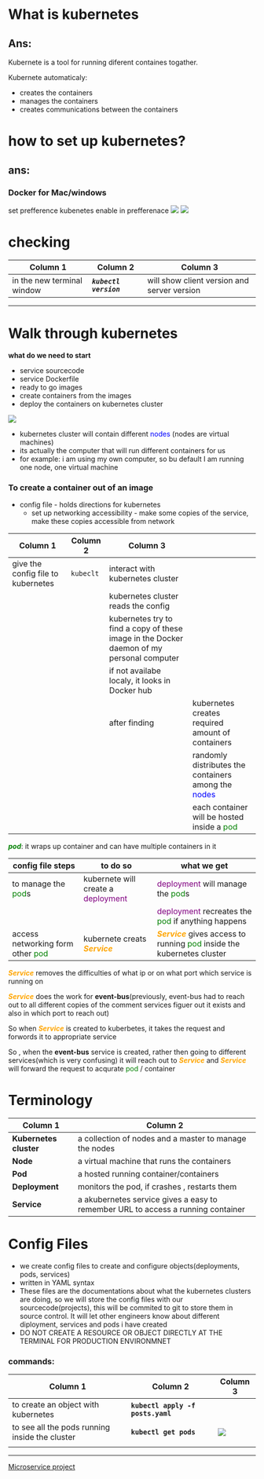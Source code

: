 # What is kubernetes

## Ans:

Kubernete is a tool for running diferent containes togather.

Kubernete automaticaly:

- creates the containers
- manages the containers
- creates communications between the containers

# how to set up kubernetes?

## ans:

### Docker for Mac/windows

set prefference kubenetes enable in prefferenace
![](https://i.imgur.com/HBsdFSO.png)
![](https://i.imgur.com/jMsXNJP.png)

# checking

| Column 1                   | Column 2                | Column 3                                    |
| -------------------------- | ----------------------- | ------------------------------------------- |
| in the new terminal window | **_`kubectl version`_** | will show client version and server version |

---

# Walk through kubernetes

**what do we need to start**

- service sourcecode
- service Dockerfile
- ready to go images
- create containers from the images
- deploy the containers on kubernetes cluster

![](https://i.imgur.com/UAiGP1A.png)

- kubernetes cluster will contain different <span style="color:blue">nodes</span> (nodes are virtual machines)
- its actually the computer that will run different containers for us
- for example: i am using my own computer, so bu default I am running one node, one virtual machine

### To create a container out of an image

- config file - holds directions for kubernetes
  - set up networking accessibility - make some copies of the service, make these copies accessible from network

| Column 1                           | Column 2  | Column 3                                                                                  |                                                                                     |
| ---------------------------------- | --------- | ----------------------------------------------------------------------------------------- | ----------------------------------------------------------------------------------- |
| give the config file to kubernetes | `kubeclt` | interact with kubernetes cluster                                                          |
|                                    |           | kubernetes cluster reads the config                                                       |
|                                    |           | kubernetes try to find a copy of these image in the Docker daemon of my personal computer |
|                                    |           | if not availabe localy, it looks in Docker hub                                            |
|                                    |           | after finding                                                                             | kubernetes creates required amount of containers                                    |
|                                    |           |                                                                                           | randomly distributes the containers among the <span style="color:blue">nodes</span> |
|                                    |           |                                                                                           | each container will be hosted inside a <span style="color:green">pod</span>         |

**_<span style="color:green">pod</span>_**: it wraps up container and can have multiple containers in it

| config file steps                                                 | to do so                                                             | what we get                                                                                                                                |
| ----------------------------------------------------------------- | -------------------------------------------------------------------- | ------------------------------------------------------------------------------------------------------------------------------------------ |
| to manage the <span style="color:green">pod</span>s               | kubernete will create a <span style="color:purple">deployment</span> | <span style="color:purple">deployment</span> will manage the <span style="color:green">pod</span>s                                         |
|                                                                   |                                                                      | <span style="color:purple">deployment</span> recreates the <span style="color:green">pod</span> if anything happens                        |
| access networking form other <span style="color:green">pod</span> | kubernete creats <span style="color:orange">**_Service_**</span>     | <span style="color:orange">**_Service_**</span> gives access to running <span style="color:green">pod</span> inside the kubernetes cluster |

<span style="color:orange">**_Service_**</span> removes the difficulties of what ip or on what port which service is running on

<span style="color:orange">**_Service_**</span> does the work for **event-bus**(previously, event-bus had to reach out to all different copies of the comment services figuer out it exists and also in which port to reach out)

So when <span style="color:orange">**_Service_**</span> is created to kuberbetes, it takes the request and forwords it to appropriate service

So , when the **event-bus** service is created, rather then going to different services(which is very confusing) it will reach out to <span style="color:orange">**_Service_**</span> and <span style="color:orange">**_Service_**</span> will forward the request to acqurate <span style="color:green">pod</span> / container

# Terminology

| Column 1               | Column 2                                                                         |
| ---------------------- | -------------------------------------------------------------------------------- |
| **Kubernetes cluster** | a collection of nodes and a master to manage the nodes                           | Text |
| **Node**               | a virtual machine that runs the containers                                       |  |
| **Pod**                | a hosted running container/containers                                            |  |
| **Deployment**         | monitors the pod, if crashes , restarts them                                     |  |
| **Service**            | a akubernetes service gives a easy to remember URL to access a running container |  |

# Config Files

- we create config files to create and configure objects(deployments, pods, services)
- written in YAML syntax
- These files are the documentations about what the kubernetes clusters are doing, so we will store the config files with our sourcecode(projects), this will be commited to git to store them in source control. It will let other engineers know about different diployment, services and pods i have created
- DO NOT CREATE A RESOURCE OR OBJECT DIRECTLY AT THE TERMINAL FOR PRODUCTION ENVIRONMNET

### commands:

| Column 1                                       | Column 2                          | Column 3                             |
| ---------------------------------------------- | --------------------------------- | ------------------------------------ |
| to create an object with kubernetes            | **`kubectl apply -f posts.yaml`** |                                      |
| to see all the pods running inside the cluster | **`kubectl get pods`**            | ![](https://i.imgur.com/YSMLHhp.png) |
|                                                |

---

[Microservice project](https://github.com/Microservice-With-React-and-NodeJS)
